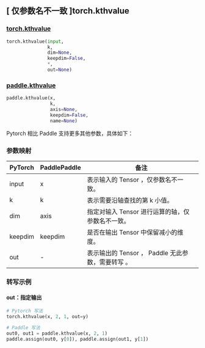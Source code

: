 ## [ 仅参数名不一致 ]torch.kthvalue
### [torch.kthvalue](https://pytorch.org/docs/stable/generated/torch.kthvalue.html?highlight=kthvalue#torch.kthvalue)

```python
torch.kthvalue(input,
               k,
               dim=None,
               keepdim=False,
               *,
               out=None)
```

### [paddle.kthvalue](https://www.paddlepaddle.org.cn/documentation/docs/zh/develop/api/paddle/kthvalue_cn.html)

```python
paddle.kthvalue(x,
                k,
                axis=None,
                keepdim=False,
                name=None)
```

Pytorch 相比 Paddle 支持更多其他参数，具体如下：

### 参数映射
| PyTorch       | PaddlePaddle | 备注                                                   |
| ------------- | ------------ | ------------------------------------------------------ |
| input         | x            | 表示输入的 Tensor ，仅参数名不一致。                   |
| k         | k           | 表示需要沿轴查找的第 k 小值。                   |
| dim         | axis            | 指定对输入 Tensor 进行运算的轴，仅参数名不一致。                   |
| keepdim         | keepdim            | 是否在输出 Tensor 中保留减小的维度。                   |
| out         | -            | 表示输出的 Tensor ， Paddle 无此参数，需要转写 。                   |

### 转写示例

#### out：指定输出
```python
# Pytorch 写法
torch.kthvalue(x, 2, 1, out=y)

# Paddle 写法
out0, out1 = paddle.kthvalue(x, 2, 1)
paddle.assign(out0, y[0]), paddle.assign(out1, y[1])
```
